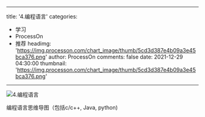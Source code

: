 
---
title: '4.编程语言'
categories: 
 - 学习
 - ProcessOn
 - 推荐
headimg: 'https://img.processon.com/chart_image/thumb/5cd3d387e4b09a3e45bca376.png'
author: ProcessOn
comments: false
date: 2021-12-29 04:30:00
thumbnail: 'https://img.processon.com/chart_image/thumb/5cd3d387e4b09a3e45bca376.png'
---

<div>   
<img class="thumb" alt="4.编程语言" src="https://img.processon.com/chart_image/thumb/5cd3d387e4b09a3e45bca376.png" referrerpolicy="no-referrer">
<p>编程语言思维导图（包括c/c++, Java, python)</p>  
</div>
            
